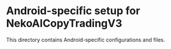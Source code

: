# Android-specific setup for NekoAICopyTradingV3
This directory contains Android-specific configurations and files.
